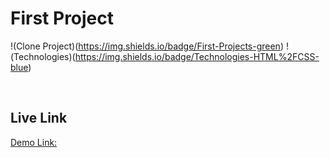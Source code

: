 # First Project

!(Clone Project)(https://img.shields.io/badge/First-Projects-green)
!(Technologies)(https://img.shields.io/badge/Technologies-HTML%2FCSS-blue)

</br>

## Live Link

[Demo Link:](https://live-class-project-one.netlify.app/)
